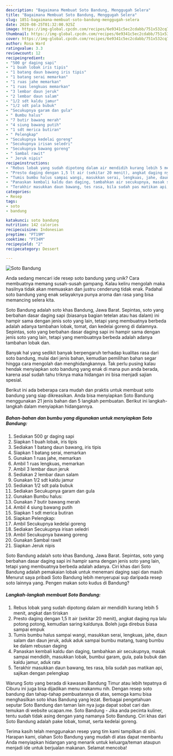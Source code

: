 ```yaml
---
description: "Bagaimana Membuat Soto Bandung, Menggugah Selera"
title: "Bagaimana Membuat Soto Bandung, Menggugah Selera"
slug: 1851-bagaimana-membuat-soto-bandung-menggugah-selera
date: 2020-08-25T01:32:00.925Z
image: https://img-global.cpcdn.com/recipes/6e9341c5ec2cdabb/751x532cq70/soto-bandung-foto-resep-utama.jpg
thumbnail: https://img-global.cpcdn.com/recipes/6e9341c5ec2cdabb/751x532cq70/soto-bandung-foto-resep-utama.jpg
cover: https://img-global.cpcdn.com/recipes/6e9341c5ec2cdabb/751x532cq70/soto-bandung-foto-resep-utama.jpg
author: Rosa Ward
ratingvalue: 3.3
reviewcount: 12
recipeingredient:
- "500 gr daging sapi"
- "1 buah lobak iris tipis"
- "1 batang daun bawang iris tipis"
- "1 batang serai memarkan"
- "1 ruas jahe memarkan"
- "1 ruas lengkuas memarkan"
- "3 lembar daun jeruk"
- "2 lembar daun salam"
- "1/2 sdt kaldu jamur"
- "1/2 sdt pala bubuk"
- "Secukupnya garam dan gula"
- " Bumbu halus"
- "7 butir bawang merah"
- "4 siung bawang putih"
- "1 sdt merica butiran"
- " Pelengkap"
- "Secukupnya kedelai goreng"
- "Secukupnya irisan seledri"
- "Secukupnya bawang goreng"
- " Sambal rawit"
- " Jeruk nipis"
recipeinstructions:
- "Rebus lobak yang sudah dipotong dalam air mendidih kurang lebih 5 menit, angkat dan tiriskan"
- "Presto daging dengan 1,5 lt air (sekitar 20 menit), angkat daging nya lalu potong potong, kemudian saring kaldunya. Boleh juga direbus biasa sampai empuk"
- "Tumis bumbu halus sampai wangi, masukkan serai, lengkuas, jahe, daun salam dan daun jeruk, aduk aduk sampai bumbu matang, tuang bumbu ke dalam rebusan daging"
- "Panaskan kembali kaldu dan daging, tambahkan air secukupnya, masak sampai mendidih, masukkan lobak, bumbui garam, gula, pala bubuk dan kaldu jamur, aduk rata"
- "Terakhir masukkan daun bawang, tes rasa, bila sudah pas matikan api, sajikan dengan pelengkap"
categories:
- Resep
tags:
- soto
- bandung

katakunci: soto bandung 
nutrition: 142 calories
recipecuisine: Indonesian
preptime: "PT19M"
cooktime: "PT34M"
recipeyield: "2"
recipecategory: Dessert

---
```



![Soto Bandung](https://img-global.cpcdn.com/recipes/6e9341c5ec2cdabb/751x532cq70/soto-bandung-foto-resep-utama.jpg)

Anda sedang mencari ide resep soto bandung yang unik? Cara membuatnya memang susah-susah gampang. Kalau keliru mengolah maka hasilnya tidak akan memuaskan dan justru cenderung tidak enak. Padahal soto bandung yang enak selayaknya punya aroma dan rasa yang bisa memancing selera kita.

Soto Bandung adalah soto khas Bandung, Jawa Barat. Sepintas, soto yang berbahan dasar daging sapi (biasanya bagian tetelan atau has dalam) ini hampir sama dengan jenis soto yang lain, tetapi yang membuatnya berbeda adalah adanya tambahan lobak, tomat, dan kedelai goreng di dalamnya. Sepintas, soto yang berbahan dasar daging sapi ini hampir sama dengan jenis soto yang lain, tetapi yang membuatnya berbeda adalah adanya tambahan lobak dan.

Banyak hal yang sedikit banyak berpengaruh terhadap kualitas rasa dari soto bandung, mulai dari jenis bahan, kemudian pemilihan bahan segar hingga cara mengolah dan menghidangkannya. Tak perlu pusing kalau hendak menyiapkan soto bandung yang enak di mana pun anda berada, karena asal sudah tahu triknya maka hidangan ini bisa menjadi sajian spesial.


Berikut ini ada beberapa cara mudah dan praktis untuk membuat soto bandung yang siap dikreasikan. Anda bisa menyiapkan Soto Bandung menggunakan 21 jenis bahan dan 5 langkah pembuatan. Berikut ini langkah-langkah dalam menyiapkan hidangannya.

<!--inarticleads1-->

##### Bahan-bahan dan bumbu yang digunakan untuk menyiapkan Soto Bandung:

1. Sediakan 500 gr daging sapi
1. Siapkan 1 buah lobak, iris tipis
1. Sediakan 1 batang daun bawang, iris tipis
1. Siapkan 1 batang serai, memarkan
1. Gunakan 1 ruas jahe, memarkan
1. Ambil 1 ruas lengkuas, memarkan
1. Ambil 3 lembar daun jeruk
1. Sediakan 2 lembar daun salam
1. Gunakan 1/2 sdt kaldu jamur
1. Sediakan 1/2 sdt pala bubuk
1. Sediakan Secukupnya garam dan gula
1. Gunakan  Bumbu halus:
1. Gunakan 7 butir bawang merah
1. Ambil 4 siung bawang putih
1. Siapkan 1 sdt merica butiran
1. Siapkan  Pelengkap:
1. Ambil Secukupnya kedelai goreng
1. Sediakan Secukupnya irisan seledri
1. Ambil Secukupnya bawang goreng
1. Gunakan  Sambal rawit
1. Siapkan  Jeruk nipis


Soto Bandung adalah soto khas Bandung, Jawa Barat. Sepintas, soto yang berbahan dasar daging sapi ini hampir sama dengan jenis soto yang lain, tetapi yang membuatnya berbeda adalah adanya. Ciri khas dari Soto Bandung adalah pemakaian lobak untuk menemani daging sapi dan masih Menurut saya pribadi Soto Bandung lebih menyerupai sup daripada resep soto lainnya yang. Pengen makan soto kudus di Bandung? 

<!--inarticleads2-->

##### Langkah-langkah membuat Soto Bandung:

1. Rebus lobak yang sudah dipotong dalam air mendidih kurang lebih 5 menit, angkat dan tiriskan
1. Presto daging dengan 1,5 lt air (sekitar 20 menit), angkat daging nya lalu potong potong, kemudian saring kaldunya. Boleh juga direbus biasa sampai empuk
1. Tumis bumbu halus sampai wangi, masukkan serai, lengkuas, jahe, daun salam dan daun jeruk, aduk aduk sampai bumbu matang, tuang bumbu ke dalam rebusan daging
1. Panaskan kembali kaldu dan daging, tambahkan air secukupnya, masak sampai mendidih, masukkan lobak, bumbui garam, gula, pala bubuk dan kaldu jamur, aduk rata
1. Terakhir masukkan daun bawang, tes rasa, bila sudah pas matikan api, sajikan dengan pelengkap


Warung Soto yang berada di kawasan Bandung Timur atau lebih tepatnya di Ciburu ini juga bisa dijadikan menu makanmu nih. Dengan resep soto bandung dan tahap-tahap pembuatannya di atas, semoga kamu bisa menghasilkan soto khas Bandung yang lezat. Berbagai pengetahuan seputar Soto Bandung dan taman lain nya juga dapat sobat cari dan temukan di website ucapan.me. Soto Bandung - Jika anda pecinta kuliner, tentu sudah tidak asing dengan yang namanya Soto Bandung. Ciri khas dari Soto Bandung adalah pake lobak, tomat, serta kedelai goreng. 

Terima kasih telah menggunakan resep yang tim kami tampilkan di sini. Harapan kami, olahan Soto Bandung yang mudah di atas dapat membantu Anda menyiapkan hidangan yang menarik untuk keluarga/teman ataupun menjadi ide untuk berjualan makanan. Selamat mencoba!
